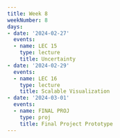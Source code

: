 ```yaml
---
title: Week 8
weekNumber: 8
days:
- date: '2024-02-27'
  events:
  - name: LEC 15
    type: lecture
    title: Uncertainty
- date: '2024-02-29'
  events:
  - name: LEC 16
    type: lecture
    title: Scalable Visualization
- date: '2024-03-01'
  events:
  - name: FINAL PROJ
    type: proj
    title: Final Project Prototype
---
```

